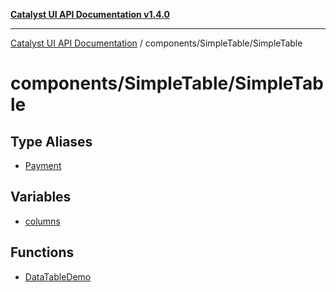 [**Catalyst UI API Documentation v1.4.0**](../../../README.md)

---

[Catalyst UI API Documentation](../../../README.md) / components/SimpleTable/SimpleTable

# components/SimpleTable/SimpleTable

## Type Aliases

- [Payment](type-aliases/Payment.md)

## Variables

- [columns](variables/columns.md)

## Functions

- [DataTableDemo](functions/DataTableDemo.md)
